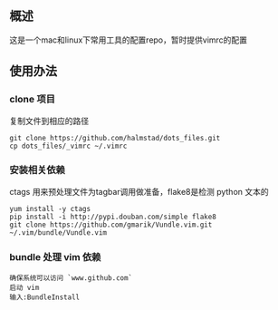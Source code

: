 ## 概述
这是一个mac和linux下常用工具的配置repo，暂时提供vimrc的配置
## 使用办法
### clone 项目
复制文件到相应的路径
```
git clone https://github.com/halmstad/dots_files.git
cp dots_files/_vimrc ~/.vimrc
```
### 安装相关依赖
ctags 用来预处理文件为tagbar调用做准备，flake8是检测 python 文本的
```
yum install -y ctags
pip install -i http://pypi.douban.com/simple flake8
git clone https://github.com/gmarik/Vundle.vim.git ~/.vim/bundle/Vundle.vim
```
### bundle 处理 vim 依赖
```
确保系统可以访问 `www.github.com`
启动 vim
输入:BundleInstall
```
